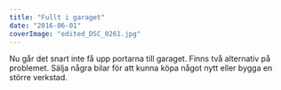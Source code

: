 ```yaml
---
title: "Fullt i garaget"
date: "2016-06-01"
coverImage: "edited_DSC_0261.jpg"
---
```


Nu går det snart inte få upp portarna till garaget. Finns två alternativ på problemet. Sälja några bilar för att kunna köpa något nytt eller bygga en större verkstad.
